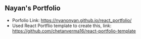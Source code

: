 ## Nayan's Portfolio
- Porfolio Link: https://nyanonyan.github.io/react_portfolio/
- Used React Portflio template to create this, link: https://github.com/chetanverma16/react-portfolio-template

